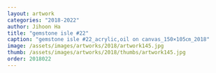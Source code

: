 ```yaml
---
layout: artwork
categories: "2018-2022"
author: Jihoon Ha
title: "gemstone isle #22"
caption: "gemstone isle #22_acrylic,oil on canvas_150×105㎝_2018"
image: /assets/images/artworks/2018/artwork145.jpg
thumb: /assets/images/artworks/2018/thumbs/artwork145.jpg
order: 2018022
---
```

